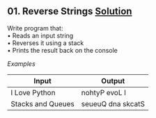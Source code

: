 ## **01. Reverse Strings** [Solution]()
Write program that:  
•	Reads an input string  
•	Reverses it using a stack  
•	Prints the result back on the console  

*Examples*

|       Input       |      Output       |
|-------------------|-------------------|
|I Love Python      |nohtyP evoL I      | 
|Stacks and Queues  |seueuQ dna skcatS  |
